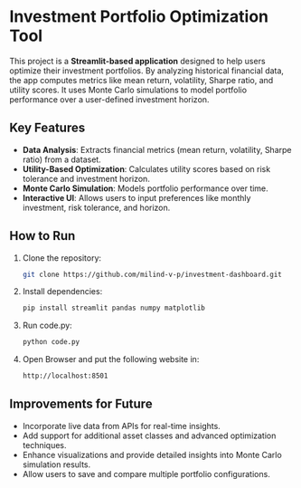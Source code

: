 # Investment Portfolio Optimization Tool

This project is a **Streamlit-based application** designed to help users optimize their investment portfolios. By analyzing historical financial data, the app computes metrics like mean return, volatility, Sharpe ratio, and utility scores. It uses Monte Carlo simulations to model portfolio performance over a user-defined investment horizon.

## Key Features
- **Data Analysis**: Extracts financial metrics (mean return, volatility, Sharpe ratio) from a dataset.
- **Utility-Based Optimization**: Calculates utility scores based on risk tolerance and investment horizon.
- **Monte Carlo Simulation**: Models portfolio performance over time.
- **Interactive UI**: Allows users to input preferences like monthly investment, risk tolerance, and horizon.

## How to Run
1. Clone the repository:
   ```bash
   git clone https://github.com/milind-v-p/investment-dashboard.git
2. Install dependencies:
   ```bash
   pip install streamlit pandas numpy matplotlib
4. Run code.py:
   ```bash
   python code.py
5. Open Browser and put the following website in:
    ```bash
    http://localhost:8501

## Improvements for Future
- Incorporate live data from APIs for real-time insights.
- Add support for additional asset classes and advanced optimization techniques.
- Enhance visualizations and provide detailed insights into Monte Carlo simulation results.
- Allow users to save and compare multiple portfolio configurations.
